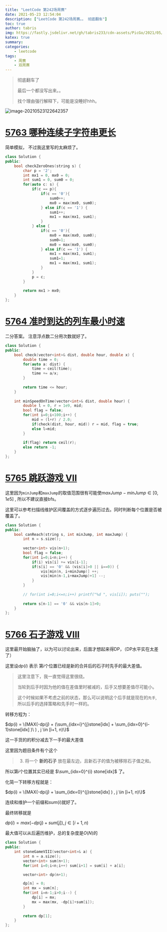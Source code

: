 ```yaml
---
title: "LeetCode 第242场周赛"
date: 2021-05-23 12:54:04
description: ["LeetCode 第242场周赛。。 彻底翻车"]
toc: true
author: tabris
img: https://fastly.jsdelivr.net/gh/tabris233/cdn-assets/PicGo/2021/05/16/20210516113536.png
katex: true
summary:
categories:
    - leetcode
tags:
    - 周赛
    - 双周赛
---
```


>    彻底翻车了
>
>   最后一个都没写出来。。
>
>   找个理由强行解释下，可能是没睡好hhh。

![image-20210523122642357](https://fastly.jsdelivr.net/gh/tabris233/cdn-assets/PicGo/2021/05/23/20210523122642.png)

# [5763 哪种连续子字符串更长](https://leetcode-cn.com/problems/longer-contiguous-segments-of-ones-than-zeros/)

简单模拟， 不过我这里写的太麻烦了。

```cpp
class Solution {
public:
    bool checkZeroOnes(string s) {
        char p = '2';
        int mx1 = 0, mx0 = 0;
        int sum1 = 0, sum0 = 0;
        for(auto c: s) {
            if(c == p){
                if(c == '0'){
                    sum0++;
                    mx0 = max(mx0, sum0);
                } else if(c == '1') {
                    sum1++;
                    mx1 = max(mx1, sum1);
                }
            } else {
                if(c == '0'){
                    mx0 = max(mx0, sum0);
                    sum0=1;
                    mx0 = max(mx0, sum0);
                } else if(c == '1') {
                    mx1 = max(mx1, sum1);
                    sum1=1;
                    mx1 = max(mx1, sum1);
                }
            }
            p = c;
        }
        
        return mx1 > mx0;
    }
};
```



# [5764 准时到达的列车最小时速](https://leetcode-cn.com/problems/minimum-speed-to-arrive-on-time/)

二分答案。 注意浮点数二分用次数就好了。



```cpp
class Solution {
public:
    bool check(vector<int>& dist, double hour, double x) {
        double time = 0;
        for(auto a: dist) {
            time = ceil(time);
            time += a/x;
        }
        
        return time <= hour;
    }
    
    int minSpeedOnTime(vector<int>& dist, double hour) {
        double l = 0, r = 1e9, mid;
        bool flag = false;
        for(int i=0;i<100;i++) {
            mid = (l+r) / 2.0;
            if(check(dist, hour, mid)) r = mid, flag = true;
            else l=mid;
        }
        
        if(flag) return ceil(r);
        else return -1;
    }
};
```



# [5765 跳跃游戏 VII](https://leetcode-cn.com/problems/jump-game-vii/)

这里因为`minJump`和`maxJump`的取值范围很有可能使$maxJump - minJump \in [0, 1e5]$ , 所以不建议直接bfs。

这里可以参考扫描线维护区间覆盖的方式逐步遍历过去。同时判断每个位置是否被覆盖了。 

```cpp
class Solution {
public:
    bool canReach(string s, int minJump, int maxJump) {
        int n = s.size();
        
        vector<int> vis(n+1);
        bool flag = false;
        for(int i=0;i<n;i++) {
            if(i) vis[i] += vis[i-1];
            if(s[i] == '0' && (vis[i]>0 || i==0)) {
                vis[min(n, i+minJump)] ++;
                vis[min(n-1,i+maxJump)+1] --;
            }
        }
        
        // for(int i=0;i<=n;i++) printf("%d ", vis[i]); puts("");
        
        return s[n-1] == '0' && vis[n-1]>0;
    }
};
```



# [5766 石子游戏 VIII](https://leetcode-cn.com/problems/stone-game-viii/)

这里最开始脑抽了，以为可以讨论出来，后面才想起来得DP，（DP水平实在太差了）

这里设$dp(i)$ 表示 第$i$个位置已经是新的合并后的石子时先手的最大差值。

>   这里注意下，我一直觉得这里很绕。
>
>   当轮到后手时因为他的值在差值里时被减的，后手又想要差值尽可能小。
>
>   这个时候如果不考虑之前的状态，那么可以说明这个后手就是现在的`先手`, 所以后手的选择策略和先手时一样的。

转移方程为：

$dp(i) = \{MAX(-dp(j) + (\sum_{idx=i}^{j}stone[idx] + \sum_{idx=0}^{i-1}stone[idx]  )\ ) , j \in [i+1, n)\}$

这一手货的的积分减去下一手的最大差值

这里因为题目条件有个这个

>   3.  将一个 **新的石子** 放在最左边，且新石子的值为被移除石子值之和。

所以第$i$个位置其实已经是 $\sum_{idx=0}^{i} stone[idx]$ 了。

化简一下转移方程就是：

$dp(i) = \{MAX(-dp(j) + \sum_{idx=0}^{j}stone[idx]   ) , j \in [i+1, n)\}$

连续和维护一个前缀和$sum(i)$就好了。

最终转移就是

$dp(i) = max(-dp(j) + sum[j]), j \in [i+1, n)$ 

最大值可以从后遍历维护，总的复杂度是$O(N)$的

```cpp
class Solution {
public:
    int stoneGameVIII(vector<int>& a) {
        int n = a.size();
        vector<int> sum(n+1);
        for(int i=0;i<n;i++) sum[i+1] = sum[i] + a[i];

        vector<int> dp(n+1); 

        dp[n] = 0;
        int mx = sum[n];
        for(int i=n-1;i>0;i--) {
            dp[i] = mx;
            mx = max(mx, -dp[i]+sum[i]);
        }
        
        return dp[1];
    }
};
```

